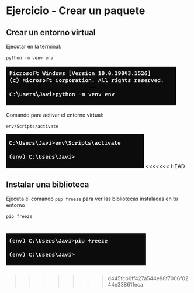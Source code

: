 # Ejercicio - Crear un paquete

## Crear un entorno virtual

Ejecutar en la terminal:

```python
python -m venv env
```

![](assets/images/python1.JPG)

Comando para activar el entorno virtual:

```
env/Scripts/activate
```

![](assets/images/activate.JPG)
<<<<<<< HEAD

## Instalar una biblioteca

Ejecuta el comando `pip freeze` para ver las bibliotecas instaladas en tu entorno

```
pip freeze
```

![](assets/images/pip-freeze.JPG)
=======
>>>>>>> d445fcb6ff427a544e88f7006f0244e338611eca
